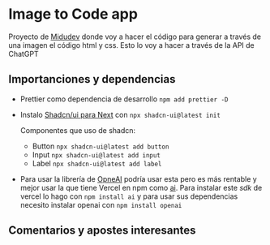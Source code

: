 # Image to Code app

Proyecto de [Midudev](https://www.youtube.com/watch?v=Mhk78pRLHeo&t=313s) donde voy a hacer el código para generar a través de una imagen el código html y css. Esto lo voy a hacer a través de la API de ChatGPT

## Importanciones y dependencias

- Prettier como dependencia de desarrollo `npm add prettier -D`

- Instalo [Shadcn/ui para Next](https://ui.shadcn.com/docs/installation/next) con `npx shadcn-ui@latest init`

  Componentes que uso de shadcn:

  - Button `npx shadcn-ui@latest add button`
  - Input `npx shadcn-ui@latest add input`
  - Label `npx shadcn-ui@latest add label`

- Para usar la librería de [OpneAI](https://platform.openai.com/docs/libraries/node-js-library) podría usar esta pero es más rentable y mejor usar la que tiene Vercel en npm como [ai](https://www.npmjs.com/package/ai). Para instalar este _sdk_ de vercel lo hago con `npm install ai` y para usar sus dependencias necesito instalar openai con `npm install openai`

## Comentarios y apostes interesantes
